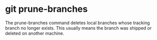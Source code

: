 # git prune-branches

The prune-branches command deletes local branches whose tracking branch no
longer exists. This usually means the branch was shipped or deleted on another
machine.
